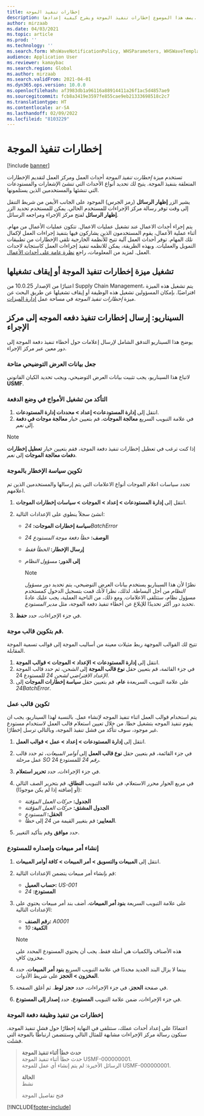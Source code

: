 ```yaml
---
title: إخطارات تنفيذ الموجة
description: يصف هذا الموضوع إخطارات تنفيذ الموجة ويشرح كيفية إعدادها.
author: mirzaab
ms.date: 04/03/2021
ms.topic: article
ms.prod: ''
ms.technology: ''
ms.search.form: WhsWaveNotificationPolicy, WHSParameters, WHSWaveTemplateTable, BusinessEventsWorkspace
audience: Application User
ms.reviewer: kamaybac
ms.search.region: Global
ms.author: mirzaab
ms.search.validFrom: 2021-04-01
ms.dyn365.ops.version: 10.0.0
ms.openlocfilehash: af3983db1a96116a88914411a26f1ac5d4857ae9
ms.sourcegitcommit: fcb8a3419e3597fe855cae9eb21333698518c2c7
ms.translationtype: HT
ms.contentlocale: ar-SA
ms.lasthandoff: 02/09/2022
ms.locfileid: "8103229"
---
```

# <a name="wave-execution-notifications"></a>إخطارات تنفيذ الموجة

[!include [banner](../includes/banner.md)]

تستخدم ميزة *إخطارت تنفيذ الموجة* أحداث العمل ومركز العمل لتقديم الإخطارات المتعلقة بتنفيذ الموجة. يتيح لك تحديد أنواع الأحداث التي تنشئ الإشعارات والمستودعات التي تنشئها والمستخدمين الذين يستلمونها.

يشير الزر **إظهار الرسائل** (رمز الجرس) الموجود على الجانب الأيمن من شريط التنقل إلى وقت توفر رسالة مركز الإجراءات للمستخدم الحالي. يمكن للمستخدم تحديد الزر **إظهار الرسائل** لفتح مركز الإجراء ومراجعه الرسائل.

يتم إجراء أحداث الاعمال عند تشغيل عمليات الاعمال. تتكون عمليات الأعمال من مهام. أثناء عملية الأعمال، يقوم المستخدمون الذين يشاركون فيها بتنفيذ إجراءات العمل لإكمال تلك المهام. توفر أحداث العمل آلية تتيح للأنظمة الخارجية تلقي الإخطارات من تطبيقات التمويل والعمليات. وبهذه الطريقة، يمكن للانظمه تنفيذ إجراءات العمل كاستجابة لاحداث العمل. لمزيد من المعلومات، راجع [نظرة عامة على أحداث الأعمال](../../fin-ops-core/dev-itpro/business-events/home-page.md).

## <a name="turn-the-wave-execution-notifications-feature-on-or-off"></a>تشغيل ميزة إخطارات تنفيذ الموجة‬ أو إيقاف تشغيلها

اعتبارًا من الإصدار 10.0.25 من Supply Chain Management، يتم تشغيل هذه الميزة افتراضيًا. بإمكان المسؤولين تشغيل هذه الوظيفة أو إيقاف تشغيلها عن طريق البحث عن ميزة *إخطارات تنفيذ الموجة‬* في مساحة عمل [إدارة الميزات](../../fin-ops-core/fin-ops/get-started/feature-management/feature-management-overview.md).

## <a name="scenario-send-wave-batch-execution-notifications-to-the-action-center"></a>السيناريو: إرسال إخطارات تنفيذ دفعه الموجه إلى مركز الإجراء

يوضح هذا السيناريو التدفق الشامل لإرسال إعلامات حول أخطاء تنفيذ دفعة الموجة إلى دور معين عبر مركز الإجراء.

### <a name="make-demo-data-available"></a>جعل بيانات العرض التوضيحي متاحة

لاتباع هذا السيناريو، يجب تثبيت بيانات العرض التوضيحي، ويجب تحديد الكيان القانوني **USMF‎**.

### <a name="make-sure-that-waves-are-run-in-batch-mode"></a>التأكد من تشغيل الأمواج في وضع الدفعة

1. انتقل إلى **إدارة المستودعات‬\> إعداد‬ \> محددات إدارة المستودعات**.
1. في علامة التبويب السريع **معالجة الموجات**، قم بتعيين خيار **معالجة موجات في دفعة** إلى *نعم*.

> [!NOTE]
> إذا كنت ترغب في تعطيل إخطارات تنفيذ دفعة الموجة، فقم بتعيين خيار **تعطيل إخطارات دفعات معالجة الموجات** إلى *نعم*.

### <a name="configure-a-wave-notification-policy"></a>تكوين سياسة الإخطار بالموجة

تحدد سياسات اعلام الموجات أنواع الاعلامات التي يتم إرسالها والمستخدمين الذين تم اعلامهم.

1. انتقل إلى **إدارة المستودعات \> إعداد \> الموجات \> سياسات إخطارات الموجات**.
1. انشئ سجلاً ينطوي على الإعدادات التالية:

    - **سياسة إخطارات الموجات:** *24BatchError*
    - **الوصف:** *خطأ دفعة موجة المستودع 24*
    - **إرسال الإخطار:** *الخطأ فقط*
    - **إلى الدور:** *مسؤول النظام*

        > [!NOTE]
        > نظرًا لأن هذا السيناريو يستخدم بيانات العرض التوضيحي، يتم تحديد دور *مسؤول النظام* من أجل البساطة. لذلك، نظرا لأنك قمت بتسجيل الدخول كمستخدم مسؤول نظام، ستتلقى الاعلامات. ومع ذلك، من الناحية العملية، يجب عليك عادةً تحديد دور أكثر تحديدًا للإبلاغ عن أخطاء تنفيذ دفعة الموجة، مثل *مدير المستودع*.

1. في جزء الإجراءات، حدد **حفظ**.

### <a name="configure-a-wave-template"></a>قم بتكوين قالب موجة.

تتيح لك القوالب الموجهة ربط مثيلات معينة من أساليب الموجة إلى قوالب تسمية الموجة المقابلة.

1. انتقل إلى **إدارة المستودعات \> الإعداد \> الموجات \> قوالب الموجة**.
1. في جزء القائمة، قم بتعيين حقل **نوع قالب الموجة** إلى *الشحن*، ثم حدد قالب الموجة *الإعداد الافتراضي لشحن 24* للمستودع 24.
1. على علامة التبويب السريعةة **عام**، قم بتعيين حقل **سياسة إخطارات الموجات** إلى *24BatchError*.

### <a name="configure-a-work-template"></a>تكوين قالب عمل

يتم استخدام قوالب العمل اثناء تنفيذ الموجه لإنشاء عمل. بالنسبة لهذا السيناريو، يجب ان يقوم تنفيذ الموجه بتشغيل خطا. من خلال تعيين استعلام قالب العمل لاستخدام مستودع غير موجود، سوف تتأكد من فشل تنفيذ الموجة، وبالتالي ترسل إخطارًا.

1. انتقل إلى **إدارة المستودعات \> إعداد \> عمل \> قوالب العمل**.
1. في جزء القائمة، قم بتعيين حقل **نوع قالب العمل** إلى *أوامر المبيعات*، ثم حدد قالب عمل *مرحلة SO رقم 24* للمستودع 24.
1. في جزء الإجراءات، حدد **تحرير استعلام**.
1. في مربع الحوار محرر الاستعلام، في علامة التبويب **النطاق**، قم بتحرير الصف التالي (أو إضافته إذا لم يكن موجودًا):

    - **الجدول:** *حركات العمل المؤقتة*
    - **الجدول المشتق:** *حركات العمل المؤقتة*
    - **الحقل:** *المستودع*
    - **المعايير:** قم بتغيير القيمة من *24* إلى *خطأ*.

1. حدد **موافق** وقم بتأكيد التغيير.

### <a name="create-a-sales-order-and-release-it-to-the-warehouse"></a>إنشاء أمر مبيعات وإصداره للمستودع

1. انتقل إلى **المبيعات والتسويق \> أمر المبيعات \> كافة أوامر المبيعات‬**.
1. قم بإنشاء أمر مبيعات يتضمن الإعدادات التالية:

    - **حساب العميل:** *US-001*
    - **المستودع:** *24*

1. على علامة التبويب السريعة **بنود أمر المبيعات**، أضف بند أمر مبيعات يحتوي على الإعدادات التالية:

    - **رقم الصنف:** *A0001*
    - **الكمية:** *10*

    > [!NOTE]
    > هذه الأصناف والكميات هي أمثلة فقط. يجب أن يحتوي المستودع المحدد على مخزون كافٍ.

1. بينما لا يزال البند الجديد محددًا في علامة التبويب السريع **بنود أمر المبيعات**، حدد **المخزون \> الحجز** على شريط الأدوات.
1. في صفحة **الحجز**، في جزء الإجراءات، حدد **حجز لوط**. ثم أغلق الصفحة.
1. في جزء الإجراءات، ضمن علامة التبويب **المستودع**، حدد **إصدار إلى المستودع‬**.

### <a name="notifications-from-wave-batch-job-execution"></a>إخطارات من تنفيذ وظيفة دفعة الموجة

اعتمادًا على إعداد أحداث عملك، ستتلقى في النهاية إخطارًا حول فشل تنفيذ الموجة. ستكون رسالة مركز الإجراءات مشابهة للمثال التالي وستتضمن ارتباطًا بالموجة التي فشلت.

> **حدث خطأ أثناء تنفيذ الموجة**  
> حدث خطأ أثناء تنفيذ الموجة USMF-000000001.  
> الرسائل الأخيرة: لم يتم إنشاء أي عمل للموجة USMF-000000001.
>
> **الحالة**  
> نشط
>
> فتح تفاصيل الموجة

[!INCLUDE[footer-include](../../includes/footer-banner.md)]
